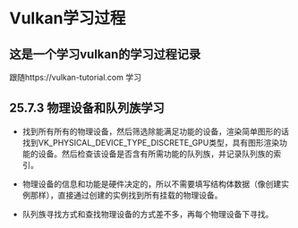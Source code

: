 # Vulkan学习过程
## 这是一个学习vulkan的学习过程记录
跟随https://vulkan-tutorial.com 学习
## 25.7.3 物理设备和队列族学习
- 找到所有所有的物理设备，然后筛选除能满足功能的设备，渲染简单图形的话找到VK_PHYSICAL_DEVICE_TYPE_DISCRETE_GPU类型，具有图形渲染功能的设备。然后检查该设备是否含有所需功能的队列族，并记录队列族的索引。
  
- 物理设备的信息和功能是硬件决定的，所以不需要填写结构体数据（像创建实例那样），直接通过创建的实例找到所有挂载的物理设备。
  
- 队列族寻找方式和查找物理设备的方式差不多，再每个物理设备下寻找。 

